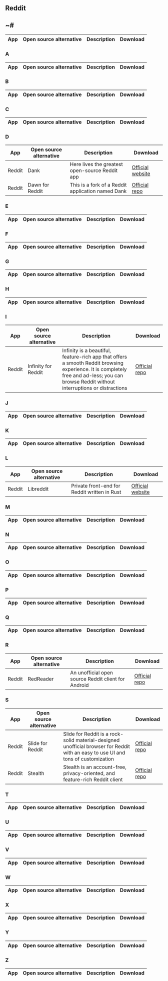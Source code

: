 ## Reddit

## ~#
|App|Open source alternative|Description|Download|
|---|----------------------|-----------|--------|

### A
|App|Open source alternative|Description|Download|
|---|----------------------|-----------|--------|

### B
|App|Open source alternative|Description|Download|
|---|-----------------------|-----------|--------|

### C
|App|Open source alternative|Description|Download|
|---|-----------------------|-----------|--------|

### D
|App|Open source alternative|Description|Download|
|---|-----------------------|-----------|--------|
Reddit| Dank | Here lives the greatest open-source Reddit app | [Official website](https://saket.me/dank)|
Reddit| Dawn for Reddit | This is a fork of a Reddit application named Dank| [Official repo](https://github.com/Tunous/Dawn)|

### E
|App|Open source alternative|Description|Download|
|---|-----------------------|-----------|--------|

### F
|App|Open source alternative|Description|Download|
|---|-----------------------|-----------|--------|

### G
|App|Open source alternative|Description|Download|
|---|-----------------------|-----------|--------|

### H
|App|Open source alternative|Description|Download|
|---|-----------------------|-----------|--------|

### I
|App|Open source alternative|Description|Download|
|---|-----------------------|-----------|--------|
Reddit| Infinity for Reddit|Infinity is a beautiful, feature-rich app that offers a smooth Reddit browsing experience. It is completely free and ad-less; you can browse Reddit without interruptions or distractions|[Official repo](https://github.com/Docile-Alligator/Infinity-For-Reddit)|

### J
|App|Open source alternative|Description|Download|
|---|-----------------------|-----------|--------|

### K
|App|Open source alternative|Description|Download|
|---|-----------------------|-----------|--------|

### L
|App|Open source alternative|Description|Download|
|---|-----------------------|-----------|--------|
Reddit| Libreddit | Private front-end for Reddit written in Rust | [Official website](https://libredd.it/)|

### M
|App|Open source alternative|Description|Download|
|---|-----------------------|-----------|--------|

### N
|App|Open source alternative|Description|Download|
|---|-----------------------|-----------|--------|

### O
|App|Open source alternative|Description|Download|
|---|-----------------------|-----------|--------|

### P
|App|Open source alternative|Description|Download|
|---|-----------------------|-----------|--------|

### Q
|App|Open source alternative|Description|Download|
|---|-----------------------|-----------|--------|

### R
|App|Open source alternative|Description|Download|
|---|-----------------------|-----------|--------|
Reddit| RedReader | An unofficial open source Reddit client for Android | [Official repo](https://github.com/QuantumBadger/RedReader)|

### S
|App|Open source alternative|Description|Download|
|---|-----------------------|-----------|--------|
Reddit| Slide for Reddit |Slide for Reddit is a rock-solid material-designed unofficial browser for Reddit with an easy to use UI and tons of customization|[Official repo](https://github.com/ccrama/Slide)|
Reddit| Stealth|Stealth is an account-free, privacy-oriented, and feature-rich Reddit client| [Official repo](https://gitlab.com/cosmosapps/stealth)|

### T
|App|Open source alternative|Description|Download|
|---|-----------------------|-----------|--------|

### U
|App|Open source alternative|Description|Download|
|---|-----------------------|-----------|--------|

### V
|App|Open source alternative|Description|Download|
|---|-----------------------|-----------|--------|

### W
|App|Open source alternative|Description|Download|
|---|-----------------------|-----------|--------|

### X
|App|Open source alternative|Description|Download|
|---|-----------------------|-----------|--------|

### Y
|App|Open source alternative|Description|Download|
|---|-----------------------|-----------|--------|

### Z
|App|Open source alternative|Description|Download|
|---|-----------------------|-----------|--------|
